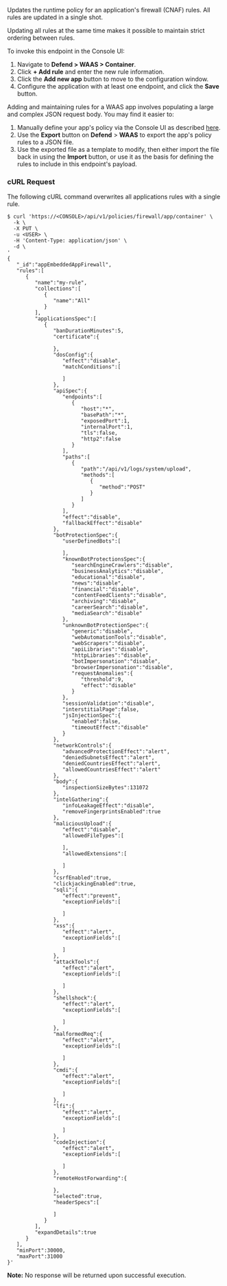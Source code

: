 Updates the runtime policy for an application's firewall (CNAF) rules.
All rules are updated in a single shot.

Updating all rules at the same time makes it possible to maintain strict ordering between rules.

To invoke this endpoint in the Console UI:

1. Navigate to **Defend > WAAS > Container**.
2. Click **+ Add rule** and enter the new rule information.
3. Click the **Add new app** button to move to the configuration window.
4. Configure the application with at least one endpoint, and click the **Save** button.

Adding and maintaining rules for a WAAS app involves populating a large and complex JSON request body.
You may find it easier to:

1. Manually define your app's policy via the Console UI as described [here](https://docs.twistlock.com/docs/compute_edition/waas/deploy_waas.html).
2. Use the **Export** button on **Defend** > **WAAS** to export the app's policy rules to a JSON file.
3. Use the exported file as a template to modify, then either import the file back in using the **Import** button, or use it as the basis for defining the rules to include in this endpoint's payload.

### cURL Request

The following cURL command overwrites all applications rules with a single rule.

```
$ curl 'https://<CONSOLE>/api/v1/policies/firewall/app/container' \
  -k \
  -X PUT \
  -u <USER> \
  -H 'Content-Type: application/json' \
  -d \
'
{
   "_id":"appEmbeddedAppFirewall",
   "rules":[
      {
         "name":"my-rule",
         "collections":[
            {
               "name":"All"
            }
         ],
         "applicationsSpec":[
            {
               "banDurationMinutes":5,
               "certificate":{
                  
               },
               "dosConfig":{
                  "effect":"disable",
                  "matchConditions":[
                     
                  ]
               },
               "apiSpec":{
                  "endpoints":[
                     {
                        "host":"*",
                        "basePath":"*",
                        "exposedPort":1,
                        "internalPort":1,
                        "tls":false,
                        "http2":false
                     }
                  ],
                  "paths":[
                     {
                        "path":"/api/v1/logs/system/upload",
                        "methods":[
                           {
                              "method":"POST"
                           }
                        ]
                     }
                  ],
                  "effect":"disable",
                  "fallbackEffect":"disable"
               },
               "botProtectionSpec":{
                  "userDefinedBots":[
                     
                  ],
                  "knownBotProtectionsSpec":{
                     "searchEngineCrawlers":"disable",
                     "businessAnalytics":"disable",
                     "educational":"disable",
                     "news":"disable",
                     "financial":"disable",
                     "contentFeedClients":"disable",
                     "archiving":"disable",
                     "careerSearch":"disable",
                     "mediaSearch":"disable"
                  },
                  "unknownBotProtectionSpec":{
                     "generic":"disable",
                     "webAutomationTools":"disable",
                     "webScrapers":"disable",
                     "apiLibraries":"disable",
                     "httpLibraries":"disable",
                     "botImpersonation":"disable",
                     "browserImpersonation":"disable",
                     "requestAnomalies":{
                        "threshold":9,
                        "effect":"disable"
                     }
                  },
                  "sessionValidation":"disable",
                  "interstitialPage":false,
                  "jsInjectionSpec":{
                     "enabled":false,
                     "timeoutEffect":"disable"
                  }
               },
               "networkControls":{
                  "advancedProtectionEffect":"alert",
                  "deniedSubnetsEffect":"alert",
                  "deniedCountriesEffect":"alert",
                  "allowedCountriesEffect":"alert"
               },
               "body":{
                  "inspectionSizeBytes":131072
               },
               "intelGathering":{
                  "infoLeakageEffect":"disable",
                  "removeFingerprintsEnabled":true
               },
               "maliciousUpload":{
                  "effect":"disable",
                  "allowedFileTypes":[
                     
                  ],
                  "allowedExtensions":[
                     
                  ]
               },
               "csrfEnabled":true,
               "clickjackingEnabled":true,
               "sqli":{
                  "effect":"prevent",
                  "exceptionFields":[
                     
                  ]
               },
               "xss":{
                  "effect":"alert",
                  "exceptionFields":[
                     
                  ]
               },
               "attackTools":{
                  "effect":"alert",
                  "exceptionFields":[
                     
                  ]
               },
               "shellshock":{
                  "effect":"alert",
                  "exceptionFields":[
                     
                  ]
               },
               "malformedReq":{
                  "effect":"alert",
                  "exceptionFields":[
                     
                  ]
               },
               "cmdi":{
                  "effect":"alert",
                  "exceptionFields":[
                     
                  ]
               },
               "lfi":{
                  "effect":"alert",
                  "exceptionFields":[
                     
                  ]
               },
               "codeInjection":{
                  "effect":"alert",
                  "exceptionFields":[
                     
                  ]
               },
               "remoteHostForwarding":{
                  
               },
               "selected":true,
               "headerSpecs":[
                  
               ]
            }
         ],
         "expandDetails":true
      }
   ],
   "minPort":30000,
   "maxPort":31000
}'
```

​**Note:** No response will be returned upon successful execution.
